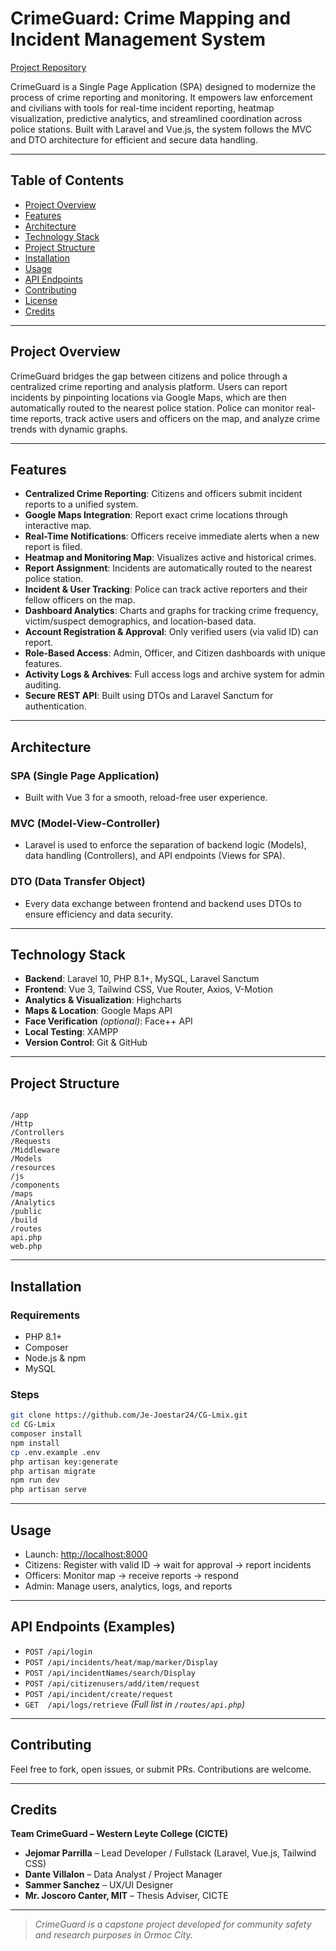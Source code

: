 # CrimeGuard: Crime Mapping and Incident Management System

[Project Repository](https://github.com/Je-Joestar24/CG-Lmix)

CrimeGuard is a Single Page Application (SPA) designed to modernize the process of crime reporting and monitoring. It empowers law enforcement and civilians with tools for real-time incident reporting, heatmap visualization, predictive analytics, and streamlined coordination across police stations. Built with Laravel and Vue.js, the system follows the MVC and DTO architecture for efficient and secure data handling.

---

## Table of Contents

- [Project Overview](#project-overview)
- [Features](#features)
- [Architecture](#architecture)
- [Technology Stack](#technology-stack)
- [Project Structure](#project-structure)
- [Installation](#installation)
- [Usage](#usage)
- [API Endpoints](#api-endpoints)
- [Contributing](#contributing)
- [License](#license)
- [Credits](#credits)

---

## Project Overview

CrimeGuard bridges the gap between citizens and police through a centralized crime reporting and analysis platform. Users can report incidents by pinpointing locations via Google Maps, which are then automatically routed to the nearest police station. Police can monitor real-time reports, track active users and officers on the map, and analyze crime trends with dynamic graphs.

---

## Features

- **Centralized Crime Reporting**: Citizens and officers submit incident reports to a unified system.
- **Google Maps Integration**: Report exact crime locations through interactive map.
- **Real-Time Notifications**: Officers receive immediate alerts when a new report is filed.
- **Heatmap and Monitoring Map**: Visualizes active and historical crimes.
- **Report Assignment**: Incidents are automatically routed to the nearest police station.
- **Incident & User Tracking**: Police can track active reporters and their fellow officers on the map.
- **Dashboard Analytics**: Charts and graphs for tracking crime frequency, victim/suspect demographics, and location-based data.
- **Account Registration & Approval**: Only verified users (via valid ID) can report.
- **Role-Based Access**: Admin, Officer, and Citizen dashboards with unique features.
- **Activity Logs & Archives**: Full access logs and archive system for admin auditing.
- **Secure REST API**: Built using DTOs and Laravel Sanctum for authentication.

---

## Architecture

### SPA (Single Page Application)
- Built with Vue 3 for a smooth, reload-free user experience.

### MVC (Model-View-Controller)
- Laravel is used to enforce the separation of backend logic (Models), data handling (Controllers), and API endpoints (Views for SPA).

### DTO (Data Transfer Object)
- Every data exchange between frontend and backend uses DTOs to ensure efficiency and data security.

---

## Technology Stack

- **Backend**: Laravel 10, PHP 8.1+, MySQL, Laravel Sanctum
- **Frontend**: Vue 3, Tailwind CSS, Vue Router, Axios, V-Motion
- **Analytics & Visualization**: Highcharts
- **Maps & Location**: Google Maps API
- **Face Verification** *(optional)*: Face++ API
- **Local Testing**: XAMPP
- **Version Control**: Git & GitHub

---

## Project Structure

```

/app
/Http
/Controllers
/Requests
/Middleware
/Models
/resources
/js
/components
/maps
/Analytics
/public
/build
/routes
api.php
web.php

````

---

## Installation

### Requirements

- PHP 8.1+
- Composer
- Node.js & npm
- MySQL

### Steps

```bash
git clone https://github.com/Je-Joestar24/CG-Lmix.git
cd CG-Lmix
composer install
npm install
cp .env.example .env
php artisan key:generate
php artisan migrate
npm run dev
php artisan serve
````

---

## Usage

* Launch: [http://localhost:8000](http://localhost:8000)
* Citizens: Register with valid ID → wait for approval → report incidents
* Officers: Monitor map → receive reports → respond
* Admin: Manage users, analytics, logs, and reports

---

## API Endpoints (Examples)

* `POST /api/login`
* `POST /api/incidents/heat/map/marker/Display`
* `POST /api/incidentNames/search/Display`
* `POST /api/citizenusers/add/item/request`
* `POST /api/incident/create/request`
* `GET  /api/logs/retrieve`
  *(Full list in `/routes/api.php`)*

---

## Contributing

Feel free to fork, open issues, or submit PRs. Contributions are welcome.

---

## Credits

**Team CrimeGuard – Western Leyte College (CICTE)**

* **Jejomar Parrilla** – Lead Developer / Fullstack (Laravel, Vue.js, Tailwind CSS)
* **Dante Villalon** – Data Analyst / Project Manager
* **Sammer Sanchez** – UX/UI Designer
* **Mr. Joscoro Canter, MIT** – Thesis Adviser, CICTE

---

> *CrimeGuard is a capstone project developed for community safety and research purposes in Ormoc City.*